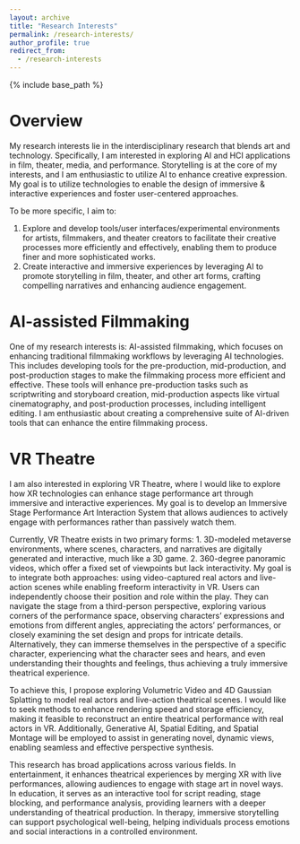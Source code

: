 ```yaml
---
layout: archive
title: "Research Interests"
permalink: /research-interests/
author_profile: true
redirect_from:
  - /research-interests
---
```


{% include base_path %}

Overview
======
My research interests lie in the interdisciplinary research that blends art and technology. Specifically, I am interested in exploring AI and HCI applications in film, theater, media, and performance. Storytelling is at the core of my interests, and I am enthusiastic to utilize AI to enhance creative expression. My goal is to utilize technologies to enable the design of immersive & interactive experiences and foster user-centered approaches.

To be more specific, I aim to:
1. Explore and develop tools/user interfaces/experimental environments for artists, filmmakers, and theater creators to facilitate their creative processes more efficiently and effectively, enabling them to produce finer and more sophisticated works.
2. Create interactive and immersive experiences by leveraging AI to promote storytelling in film, theater, and other art forms, crafting compelling narratives and enhancing audience engagement.

AI-assisted Filmmaking
======
One of my research interests is: AI-assisted filmmaking, which focuses on enhancing traditional filmmaking workflows by leveraging AI technologies. This includes developing tools for the pre-production, mid-production, and post-production stages to make the filmmaking process more efficient and effective. These tools will enhance pre-production tasks such as scriptwriting and storyboard creation, mid-production aspects like virtual cinematography, and post-production processes, including intelligent editing. I am enthusiastic about creating a comprehensive suite of AI-driven tools that can enhance the entire filmmaking process.

VR Theatre
======
I am also interested in exploring VR Theatre, where I would like to explore how XR technologies can enhance stage performance art through immersive and interactive experiences. My goal is to develop an Immersive Stage Performance Art Interaction System that allows audiences to actively engage with performances rather than passively watch them.

Currently, VR Theatre exists in two primary forms: 1. 3D-modeled metaverse environments, where scenes, characters, and narratives are digitally generated and interactive, much like a 3D game. 2. 360-degree panoramic videos, which offer a fixed set of viewpoints but lack interactivity. My goal is to integrate both approaches: using video-captured real actors and live-action scenes while enabling freeform interactivity in VR. Users can independently choose their position and role within the play. They can navigate the stage from a third-person perspective, exploring various corners of the performance space, observing characters’ expressions and emotions from different angles, appreciating the actors’ performances, or closely examining the set design and props for intricate details. Alternatively, they can immerse themselves in the perspective of a specific character, experiencing what the character sees and hears, and even understanding their thoughts and feelings, thus achieving a truly immersive theatrical experience.

To achieve this, I propose exploring Volumetric Video and 4D Gaussian Splatting to model real actors and live-action theatrical scenes. I would like to seek methods to enhance rendering speed and storage efficiency, making it feasible to reconstruct an entire theatrical performance with real actors in VR. Additionally, Generative AI, Spatial Editing, and Spatial Montage will be employed to assist in generating novel, dynamic views, enabling seamless and effective perspective synthesis.

This research has broad applications across various fields. In entertainment, it enhances theatrical experiences by merging XR with live performances, allowing audiences to engage with stage art in novel ways. In education, it serves as an interactive tool for script reading, stage blocking, and performance analysis, providing learners with a deeper understanding of theatrical production. In therapy, immersive storytelling can support psychological well-being, helping individuals process emotions and social interactions in a controlled environment.


